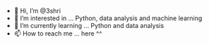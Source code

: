 - 👋 Hi, I’m @3shri
- 👀 I’m interested in ... Python, data analysis and machine learning
- 🌱 I’m currently learning ... Python and data analysis
- 📫 How to reach me ... here ^^

<!---
3shri/3shri is a ✨ special ✨ repository because its `README.md` (this file) appears on your GitHub profile.
You can click the Preview link to take a look at your changes.
--->
